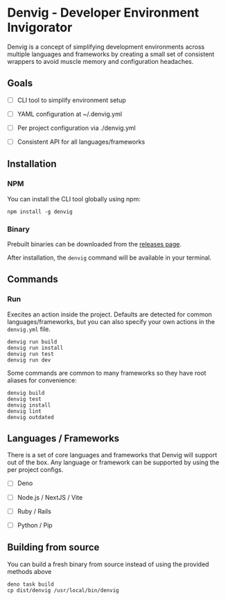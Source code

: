 # Denvig - Developer Environment Invigorator

Denvig is a concept of simplifying development environments across multiple languages and frameworks by creating a small
set of consistent wrappers to avoid muscle memory and configuration headaches.



## Goals

- [ ] CLI tool to simplify environment setup
- [ ] YAML configuration at ~/.denvig.yml
- [ ] Per project configuration via ./denvig.yml
- [ ] Consistent API for all languages/frameworks



## Installation


### NPM

You can install the CLI tool globally using npm:

```shell
npm install -g denvig
```


### Binary

Prebuilt binaries can be downloaded from the [releases page](https://github.com/marcqualie/denvig/releases).


After installation, the `denvig` command will be available in your terminal.



## Commands


### Run

Execites an action inside the project. Defaults are detected for common languages/frameworks, but you can also
specify your own actions in the `denvig.yml` file.

```shell
denvig run build
denvig run install
denvig run test
denvig run dev
```

Some commands are common to many frameworks so they have root aliases for convenience:

```shell
denvig build
denvig test
denvig install
denvig lint
denvig outdated
```



## Languages / Frameworks

There is a set of core languages and frameworks that Denvig will support out of the box. Any language or framework
can be supported by using the per project configs.

- [ ] Deno
- [ ] Node.js / NextJS / Vite
- [ ] Ruby / Rails
- [ ] Python / Pip



## Building from source

You can build a fresh binary from source instead of using the provided methods above

```shell
deno task build
cp dist/denvig /usr/local/bin/denvig
```
